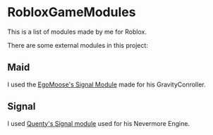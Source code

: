 # RobloxGameModules
This is a list of modules made by me for Roblox.

There are some external modules in this project:
## Maid
I used the [EgoMoose's Signal Module](https://github.com/EgoMoose/Rbx-Gravity-Controller/blob/main/src/ServerScriptService/GravityController/GravityController/Utility/Maid.lua) made for his GravityConroller.

## Signal
I used [Quenty's Signal module](https://github.com/Quenty/NevermoreEngine/blob/6ca66a994dba630ad9ac0e2208ac3b8b6630b053/Modules/Events/Signal.lua) used for his Nevermore Engine.
